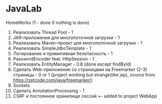 # JavaLab
HomeWorks  (1 - done 0 nothing is done)

01. Реализовать Thread Pool - 1                                             
02. JAR-приложения для многопоточной загрузки - 1                            
03. Реализовать Maven-проект для многопоточной загрузки - 1
04. Реализовать SimpleJdbcTemplate - 1
05. Логирование и примитивная безопасность - 1
06. PasswordEncoder feat. HttpSession - 1 
07. Реализовать EntityManager - 0.8 (done except findById)
08. Сделать Web-приложение со страницами на Freemarker (2-3) страницы - 0 or 1 (project working but strange(like jsp), source from https://zetcode.com/java/freemarker/)
09. Sockets
10. Сделать AnnotationProcessing - 1
11. CSRF и постоянное хранилище сессий +- added to project WebApp
